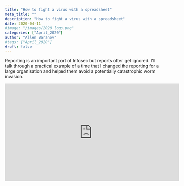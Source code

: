 ```yaml
---
title: "How to fight a virus with a spreadsheet"
meta_title: ""
description: "How to fight a virus with a spreadsheet"
date: 2020-04-11
#image: "/images/2020_logo.png"
categories: ["April_2020"]
author: "Allen Baranov"
#tags: ["April_2020"]
draft: false
---
```

Reporting is an important part of Infosec but reports often get ignored. I'll talk through a practical example of a time that I changed the reporting for a large organisation and helped them avoid a potentially catastrophic worm invasion. 

<iframe width="560" height="315" src="https://www.youtube.com/embed/smv7jfbLeP4?si=ArAGJVxL3g2xtkdg" title="YouTube video player" frameborder="0" allow="accelerometer; autoplay; clipboard-write; encrypted-media; gyroscope; picture-in-picture; web-share" allowfullscreen></iframe>
